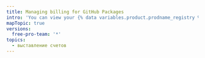 ```yaml
---
title: Managing billing for GitHub Packages
intro: 'You can view your {% data variables.product.prodname_registry %} usage and set a spending limit for {% data variables.product.prodname_registry %}.'
mapTopic: true
versions:
  free-pro-team: '*'
topics:
  - выставление счетов
---
```


